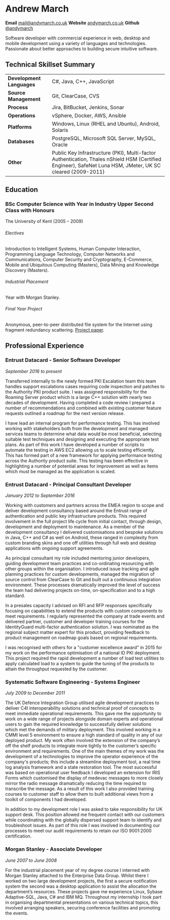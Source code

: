 # Andrew March

**Email** [mail@andymarch.co.uk](mailto:mail@andymarch.co.uk "mailto:mail@andymarch.co.uk") **Website** [andymarch.co.uk](http://andymarch.co.uk "http://andymarch.co.uk") **Github** [@andymarch](https://github.com/andymarch "https://github.com/andymarch")

Software developer with commercial experience in web, desktop and mobile development using a variety of languages and technologies. Passionate about better approaches to building secure intuitive software. 



## Technical Skillset Summary
|||
|---|---|
|**Development Languages**|C#, Java, C++, JavaScript
|**Source Management**| Git, ClearCase, CVS
|**Process**|Jira, BitBucket, Jenkins, Sonar
|**Operations**|vSphere, Docker, AWS, Ansible
|**Platforms**|Windows, Linux (RHEL and Ubuntu), Android, Solaris
|**Databases**|PostgreSQL, Microsoft SQL Server, MySQL, Oracle
|**Other**|Public Key Infrastructure (PKI), Multi-factor Authentication, Thales nShield HSM (Certified Engineer), SafeNet Luna HSM, JMeter, UK SC cleared (2009-2011)


## Education

### BSc Computer Science with Year in Industry Upper Second Class with Honours
The University of Kent (2005 – 2009)

###### Electives
Introduction to Intelligent Systems, Human Computer Interaction, Programming Language Technology, Computer Networks and Communications, Computer Security and Cryptography, E-Commerce, Mobile and Ubiquitous Computing (Masters), Data Mining and Knowledge Discovery (Masters).
###### Industrial Placement
Year with Morgan Stanley.

###### Final Year Project
Anonymous, peer-to-peer distributed file system for the Internet using fragment redundancy scattering. [Project paper](http://andymarch.co.uk/ColonyFS.pdf "http://andymarch.co.uk/ColonyFS.pdf").

## Professional Experience

### Entrust Datacard - Senior Software Developer
*September 2016 to present*

Transferred internally to the newly formed PKI Escalation team this team handles support escalations cases requiring code inspection and patches to the Authority PKI product suite. I was assigned responsibility for the Roaming Server product which is a large C++ solution with nearly two decades of development. Having completed a code review I prepared a number of recommendations and combined with existing customer feature requests outlined a roadmap for the next version release.

I have lead an internal program for performance testing. This has involved working with stakeholders both from the development and managed services teams to determine what data would be most beneficial, selecting suitable test techniques and designing and executing the appropriate test plans. As part of this work I have developed a number of scripts to automate the testing in AWS EC2 allowing us to scale testing efficiently. This has formed part of a new framework for applying performance testing across the Authority product suite. This testing has been effective in highlighting a number of potential areas for improvement as well as items which must be managed as the application is scaled.


### Entrust Datacard - Principal Consultant Developer
*January 2012 to September 2016*

Working with customers and partners across the EMEA region to scope and deliver development consultancy based around the Entrust range of authentication and public key infrastructure products. This required involvement in the full project life cycle from initial contact, through design, development and deployment to maintenance. As a member of the development consultancy I delivered customisations and bespoke solutions in Java, C++ and C# as well on Android, these ranged in complexity from custom branding skins and one off utilities through full web and desktop applications with ongoing support agreements.   

As principal consultant my role included mentoring junior developers, guiding development team practices and co-ordinating resourcing with other groups within the organisation. I introduced issue tracking and agile planning practices for custom developments, managed the migration of source control from ClearCase to Git and built out a continuous integration environment. These processes dramatically improved the level of success the team had delivering projects on-time, on-specification and to a high standard.

In a presales capacity I advised on RFI and RFP responses specifically focusing on capabilities to extend the products with custom components to meet requirements. I regularly represented the company at trade events and delivered partner, customer and developer training courses for the IdentityGuard multi-factor authentication solution. I was nominated as the regional subject matter expert for this product, providing feedback to product management on roadmap goals based on regional requirements.

I was recognised with others for a "customer excellence award" in 2015 for my work on the performance optimisation of a national ID PKI deployment. This project required the rapid development a number of load test utilities to apply calculated load to a system to guide the tuning of the products to attain the throughput requested by the customer.

### Systematic Software Engineering - Systems Engineer
*July 2009 to December 2011*

The UK Defence Integration Group utilised agile development practices to deliver C4I interoperability solutions and technical proof of concepts to meet immediate operational requirements. This gave me the opportunity to work on a wide range of projects alongside domain experts and operational users to gain the required knowledge to successfully deliver solutions which met the demands of military deployment. This involved working in a CMMI level 5 environment to ensure a high standard of quality in any of our deployed product. My work often involved the extension of the company’s off the shelf products to integrate more tightly to the customer’s specific environment and requirements. One of the main themes of my work was the development of a technologies to improve the operator experience of the company's products; this include a streamline deployment tool, a real time log analysis framework and a state restoration tool. The most successful was based on operational user feedback I developed an extension for IRIS Forms which customised the display of medevac messages to more closely mirror the radio message dramatically reducing the time required to transcribe the message. As a result of this work I also provided training courses to customer staff to allow them to built additional views from a toolkit of components I had developed.

In addition to my development role I was asked to take responsibility for UK support desk. This position allowed me frequent contact with our customers while coordinating with the globally dispersed support team to identify and troubleshoot issues. As part of this role I was involved in documenting our processes to meet our audit requirements to retain our ISO 9001:2000 certification.

### Morgan Stanley - Associate Developer
*June 2007 to June 2008*

For the industrial placement year of my degree course I interned with Morgan Stanley attached to the Enterprise Data Group. Whilst there I worked on two large development projects, the first a secure notification system the second was a desktop application to assist the allocation the department’s resources. These projects gave me experience Linux, Sybase Adaptive-SQL, Java, C# and IBM MQ.
Throughout my internship I took part in organising departmental presentations on various technical topics, this involved arranging speakers, securing conference facilities and promoting the events. 
